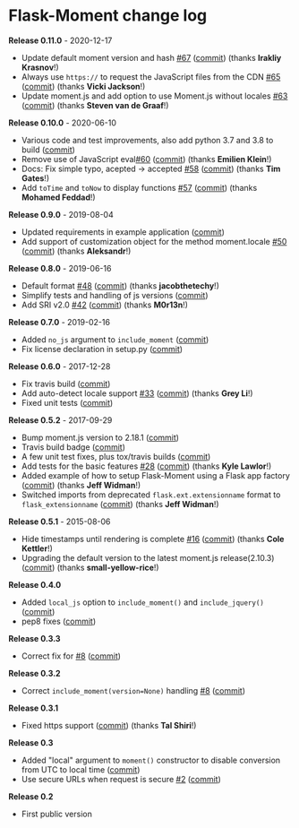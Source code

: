 # Flask-Moment change log

**Release 0.11.0** - 2020-12-17

- Update default moment version and hash [#67](https://github.com/miguelgrinberg/flask-moment/issues/67) ([commit](https://github.com/miguelgrinberg/flask-moment/commit/f4ceefbdab6c9dcf1449127e7cdf7a3aa0049da3)) (thanks **Irakliy Krasnov**!)
- Always use `https://` to request the JavaScript files from the CDN [#65](https://github.com/miguelgrinberg/flask-moment/issues/65) ([commit](https://github.com/miguelgrinberg/flask-moment/commit/a8f42fce6b1f50b73694830975a29bb30d95efdd)) (thanks **Vicki Jackson**!)
- Update moment.js and add option to use Moment.js without locales [#63](https://github.com/miguelgrinberg/flask-moment/issues/63) ([commit](https://github.com/miguelgrinberg/flask-moment/commit/5472239042d674809fc62dd3112d52f8154d3ec9)) (thanks **Steven van de Graaf**!)

**Release 0.10.0** - 2020-06-10

- Various code and test improvements, also add python 3.7 and 3.8 to build ([commit](https://github.com/miguelgrinberg/flask-moment/commit/842185179d2b89f895281b0b4077a8eabeba6f83))
- Remove use of JavaScript eval[#60](https://github.com/miguelgrinberg/flask-moment/issues/60) ([commit](https://github.com/miguelgrinberg/flask-moment/commit/5e453fc0e9a0947662ceaa0fca50cab090ca3811)) (thanks **Emilien Klein**!)
- Docs: Fix simple typo, acepted -> accepted [#58](https://github.com/miguelgrinberg/flask-moment/issues/58) ([commit](https://github.com/miguelgrinberg/flask-moment/commit/e506753ffe9d0b5200173f714c0294754b685699)) (thanks **Tim Gates**!)
- Add `toTime` and `toNow` to display functions [#57](https://github.com/miguelgrinberg/flask-moment/issues/57) ([commit](https://github.com/miguelgrinberg/flask-moment/commit/13ba7ee3b0ab8d0e7aa774781ef3b3ec33cad9ce)) (thanks **Mohamed Feddad**!)

**Release 0.9.0** - 2019-08-04

- Updated requirements in example application ([commit](https://github.com/miguelgrinberg/flask-moment/commit/28a5fdbcffcd8b6ed03d9e67bdbf31328b57e2d6))
- Add support of customization object for the method moment.locale [#50](https://github.com/miguelgrinberg/flask-moment/issues/50) ([commit](https://github.com/miguelgrinberg/flask-moment/commit/5b274132604f6e2d8dd5b4c7adb221b17c42c817)) (thanks **Aleksandr**!)

**Release 0.8.0** - 2019-06-16

- Default format [#48](https://github.com/miguelgrinberg/flask-moment/issues/48) ([commit](https://github.com/miguelgrinberg/flask-moment/commit/8786663286806668eab3683458aa3390d505484b)) (thanks **jacobthetechy**!)
- Simplify tests and handling of js versions ([commit](https://github.com/miguelgrinberg/flask-moment/commit/1b273c445957ea507ee23926dfa17be111b74fd7))
- Add SRI v2.0 [#42](https://github.com/miguelgrinberg/flask-moment/issues/42) ([commit](https://github.com/miguelgrinberg/flask-moment/commit/d87eaf8e485757a871928e5248d07a586abfd5fc)) (thanks **M0r13n**!)

**Release 0.7.0** - 2019-02-16

- Added `no_js` argument to `include_moment` ([commit](https://github.com/miguelgrinberg/flask-moment/commit/d99f9ba7c393fa120afff10a9bded11d09a303d5))
- Fix license declaration in setup.py ([commit](https://github.com/miguelgrinberg/flask-moment/commit/243d8e0d523e4f060a7c2cf1ce7b8135bdcefaf1))

**Release 0.6.0** - 2017-12-28

- Fix travis build ([commit](https://github.com/miguelgrinberg/flask-moment/commit/d0468b770d2cbdedf92e051053793c186eb9f6ba))
- Add auto-detect locale support [#33](https://github.com/miguelgrinberg/flask-moment/issues/33) ([commit](https://github.com/miguelgrinberg/flask-moment/commit/32e18b6fc6594ba34281cef04356a5d24bfdf5a2)) (thanks **Grey Li**!)
- Fixed unit tests ([commit](https://github.com/miguelgrinberg/flask-moment/commit/6503a2f53cccba498df9675f3ebceaae01dc5c1c))

**Release 0.5.2** - 2017-09-29

- Bump moment.js version to 2.18.1 ([commit](https://github.com/miguelgrinberg/flask-moment/commit/c412f13e1235ab4ec5f07fd01a8dcf56b9a7ad51))
- Travis build badge ([commit](https://github.com/miguelgrinberg/flask-moment/commit/bbd622383b63892702f337772e45f1443bf610c7))
- A few unit test fixes, plus tox/travis builds ([commit](https://github.com/miguelgrinberg/flask-moment/commit/71f46e56ff60d2ae66f189909de3544d7aca35ec))
- Add tests for the basic features [#28](https://github.com/miguelgrinberg/flask-moment/issues/28) ([commit](https://github.com/miguelgrinberg/flask-moment/commit/e908e2befa456f4fd886845e52060b643b3ecf04)) (thanks **Kyle Lawlor**!)
- Added example of how to setup Flask-Moment using a Flask app factory ([commit](https://github.com/miguelgrinberg/flask-moment/commit/5a27fff48864d7233b05936b54edbc3212f0938d)) (thanks **Jeff Widman**!)
- Switched imports from deprecated `flask.ext.extensionname` format to `flask_extensionname` ([commit](https://github.com/miguelgrinberg/flask-moment/commit/32f8efc9079a5e7eedf05abba72d42ffc806d4c3)) (thanks **Jeff Widman**!)

**Release 0.5.1** - 2015-08-06

- Hide timestamps until rendering is complete [#16](https://github.com/miguelgrinberg/flask-moment/issues/16) ([commit](https://github.com/miguelgrinberg/flask-moment/commit/a5d312f789949e352845dd1f767e98a8e428b3eb)) (thanks **Cole Kettler**!)
- Upgrading the default version to the latest moment.js release(2.10.3) ([commit](https://github.com/miguelgrinberg/flask-moment/commit/56102d5b53c8d2b95b3684661517cc0cb2a6c713)) (thanks **small-yellow-rice**!)

**Release 0.4.0**

- Added `local_js` option to `include_moment()` and `include_jquery()` ([commit](https://github.com/miguelgrinberg/flask-moment/commit/8bd3035ec4d234ac7617e22e46efc06936cd0db2))
- pep8 fixes ([commit](https://github.com/miguelgrinberg/flask-moment/commit/ff63a40e97c91a1432101125c6b26cc40f2b62d2))

**Release 0.3.3**

- Correct fix for [#8](https://github.com/miguelgrinberg/flask-moment/issues/8) ([commit](https://github.com/miguelgrinberg/flask-moment/commit/0d3dcd8a550bb7961d3a1469ed80b24bcf277466))

**Release 0.3.2**

- Correct `include_moment(version=None)` handling [#8](https://github.com/miguelgrinberg/flask-moment/issues/8) ([commit](https://github.com/miguelgrinberg/flask-moment/commit/e59dae390e4fccb30ef761ff18e29803fe3d9e57))

**Release 0.3.1**

- Fixed https support ([commit](https://github.com/miguelgrinberg/flask-moment/commit/1ccf8aec18f3325eb9d74468f904cd10b9c31f27)) (thanks **Tal Shiri**!)

**Release 0.3**

- Added "local" argument to `moment()` constructor to disable conversion from UTC to local time ([commit](https://github.com/miguelgrinberg/flask-moment/commit/3afcbc6290494402b420a0a98bae2be94a7565f1))
- Use secure URLs when request is secure [#2](https://github.com/miguelgrinberg/flask-moment/issues/2) ([commit](https://github.com/miguelgrinberg/flask-moment/commit/0ee69da4408171168c6c0fe84d6f437ab4e8031f))

**Release 0.2**

- First public version 
